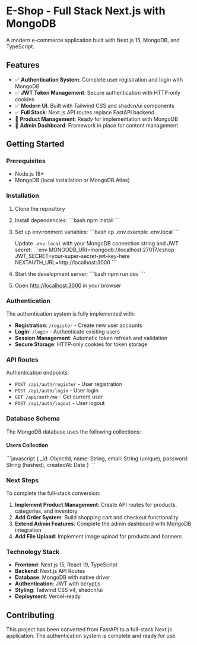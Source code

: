 # E-Shop - Full Stack Next.js with MongoDB

A modern e-commerce application built with Next.js 15, MongoDB, and TypeScript.

## Features

- ✅ **Authentication System**: Complete user registration and login with MongoDB
- ✅ **JWT Token Management**: Secure authentication with HTTP-only cookies
- ✅ **Modern UI**: Built with Tailwind CSS and shadcn/ui components
- ✅ **Full Stack**: Next.js API routes replace FastAPI backend
- 🚧 **Product Management**: Ready for implementation with MongoDB
- 🚧 **Admin Dashboard**: Framework in place for content management

## Getting Started

### Prerequisites

- Node.js 18+ 
- MongoDB (local installation or MongoDB Atlas)

### Installation

1. Clone the repository
2. Install dependencies:
   \`\`\`bash
   npm install
   \`\`\`

3. Set up environment variables:
   \`\`\`bash
   cp .env.example .env.local
   \`\`\`
   
   Update `.env.local` with your MongoDB connection string and JWT secret:
   \`\`\`env
   MONGODB_URI=mongodb://localhost:27017/eshop
   JWT_SECRET=your-super-secret-jwt-key-here
   NEXTAUTH_URL=http://localhost:3000
   \`\`\`

4. Start the development server:
   \`\`\`bash
   npm run dev
   \`\`\`

5. Open [http://localhost:3000](http://localhost:3000) in your browser

### Authentication

The authentication system is fully implemented with:

- **Registration**: `/register` - Create new user accounts
- **Login**: `/login` - Authenticate existing users  
- **Session Management**: Automatic token refresh and validation
- **Secure Storage**: HTTP-only cookies for token storage

### API Routes

Authentication endpoints:
- `POST /api/auth/register` - User registration
- `POST /api/auth/login` - User login
- `GET /api/auth/me` - Get current user
- `POST /api/auth/logout` - User logout

### Database Schema

The MongoDB database uses the following collections:

#### Users Collection
\`\`\`javascript
{
  _id: ObjectId,
  name: String,
  email: String (unique),
  password: String (hashed),
  createdAt: Date
}
\`\`\`

### Next Steps

To complete the full-stack conversion:

1. **Implement Product Management**: Create API routes for products, categories, and inventory
2. **Add Order System**: Build shopping cart and checkout functionality  
3. **Extend Admin Features**: Complete the admin dashboard with MongoDB integration
4. **Add File Upload**: Implement image upload for products and banners

### Technology Stack

- **Frontend**: Next.js 15, React 19, TypeScript
- **Backend**: Next.js API Routes
- **Database**: MongoDB with native driver
- **Authentication**: JWT with bcryptjs
- **Styling**: Tailwind CSS v4, shadcn/ui
- **Deployment**: Vercel-ready

## Contributing

This project has been converted from FastAPI to a full-stack Next.js application. The authentication system is complete and ready for use.
